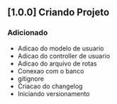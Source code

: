 ## [1.0.0] Criando Projeto

### Adicionado
- Adicao do modelo de usuario
- Adicao do controller de usuario
- Adicao do arquivo de rotas
- Conexao com o banco
- gitignore
- Criacao do changelog
- Iniciando versionamento